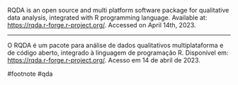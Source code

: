RQDA is an open source and multi platform software package for qualitative data analysis, integrated with R programming language. Available at: https://rqda.r-forge.r-project.org/. Accessed on April 14th, 2023.

---

O RQDA é um pacote para análise de dados qualitativos multiplataforma e de código aberto, integrado à linguagem de programação R. Disponível em: https://rqda.r-forge.r-project.org/. Acesso em 14 de abril de 2023.

#footnote #qda